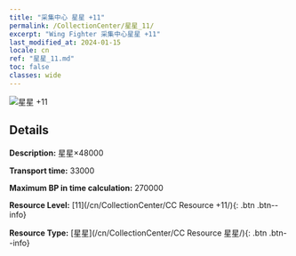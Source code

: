 ```yaml
---
title: "采集中心 星星 +11"
permalink: /CollectionCenter/星星_11/
excerpt: "Wing Fighter 采集中心星星 +11"
last_modified_at: 2024-01-15
locale: cn
ref: "星星_11.md"
toc: false
classes: wide
---
```



![星星 +11](/images/cc/CC_Star_6.png)

## Details

  **Description:** 星星×48000

  **Transport time:** 33000

  **Maximum BP in time calculation:** 270000

  **Resource Level:** [11](/cn/CollectionCenter/CC Resource +11/){: .btn .btn--info}

  **Resource Type:** [星星](/cn/CollectionCenter/CC Resource 星星/){: .btn .btn--info}

